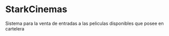 # StarkCinemas
Sistema para la venta de entradas a las peliculas disponibles que posee en cartelera
